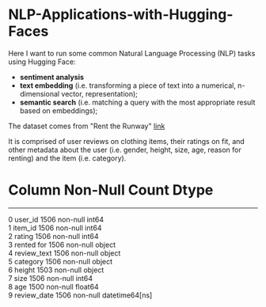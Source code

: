 # NLP-Applications-with-Hugging-Faces

Here I want to run some common Natural Language Processing (NLP) tasks using Hugging Face:
- **sentiment analysis**
- **text embedding** (i.e. transforming a piece of text into a numerical, n-dimensional vector, representation);
- **semantic search** (i.e. matching a query with the most appropriate result based on embeddings);

The dataset comes from "Rent the Runway" [link](https://cseweb.ucsd.edu//~jmcauley/datasets.html#clothing_fit)

It is comprised of user reviews on clothing items, their ratings on fit, and other metadata about the user (i.e. gender, height, size, age, reason for renting) and the item (i.e. category). 

 #   Column       Non-Null Count  Dtype         
---  ------       --------------  -----         
 0   user_id      1506 non-null   int64         
 1   item_id      1506 non-null   int64         
 2   rating       1506 non-null   int64         
 3   rented for   1506 non-null   object        
 4   review_text  1506 non-null   object        
 5   category     1506 non-null   object        
 6   height       1503 non-null   object        
 7   size         1506 non-null   int64         
 8   age          1500 non-null   float64       
 9   review_date  1506 non-null   datetime64[ns]
